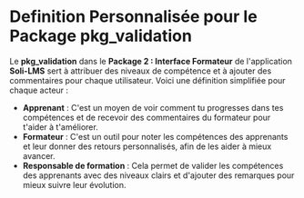 # Definition Personnalisée pour le Package **pkg_validation**

Le **pkg_validation** dans le **Package 2 : Interface Formateur** de l'application **Soli-LMS** sert à attribuer des niveaux de compétence et à ajouter des commentaires pour chaque utilisateur. Voici une définition simplifiée pour chaque acteur :

- **Apprenant** : C'est un moyen de voir comment tu progresses dans tes compétences et de recevoir des commentaires du formateur pour t'aider à t'améliorer.
- **Formateur** : C'est un outil pour noter les compétences des apprenants et leur donner des retours personnalisés, afin de les aider à mieux avancer.
- **Responsable de formation** : Cela permet de valider les compétences des apprenants avec des niveaux clairs et d'ajouter des remarques pour mieux suivre leur évolution.
